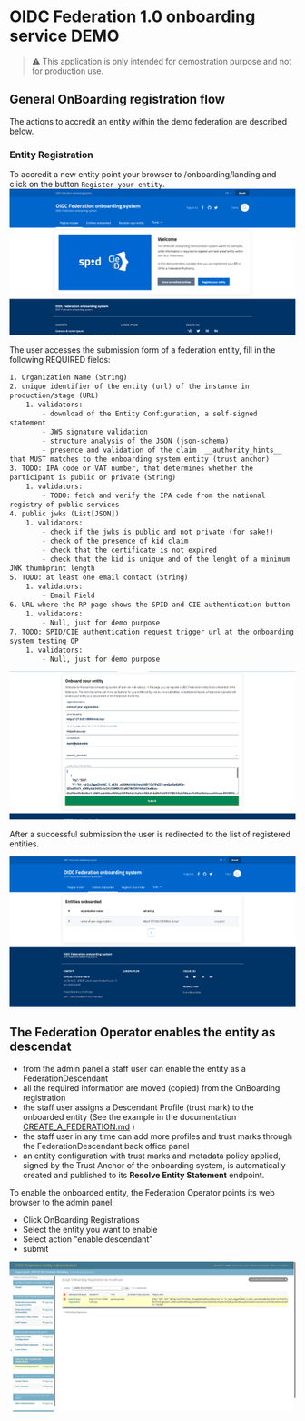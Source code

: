 # OIDC Federation 1.0 onboarding service DEMO

> ⚠️ This application is only intended for demostration purpose and not for production use.

## General OnBoarding registration flow

The actions to accredit an entity within the demo federation are described below.

### Entity Registration

To accredit a new entity point your browser to /onboarding/landing and click on the button `Register your entity`.
![Onboarding landing](../images/onboarding_landing.png)

The user accesses the submission form of a federation entity, fill in the following REQUIRED fields:

    1. Organization Name (String)
    2. unique identifier of the entity (url) of the instance in production/stage (URL)
        1. validators:
            - download of the Entity Configuration, a self-signed statement
            - JWS signature validation
            - structure analysis of the JSON (json-schema)
            - presence and validation of the claim  __authority_hints__ that MUST matches to the onboarding system entity (trust anchor)
    3. TODO: IPA code or VAT number, that determines whether the participant is public or private (String)
        1. validators:
            - TODO: fetch and verify the IPA code from the national registry of public services
    4. public jwks (List[JSON])
        1. validators:
            - check if the jwks is public and not private (for sake!)
            - check of the presence of kid claim
            - check that the certificate is not expired
            - check that the kid is unique and of the lenght of a minimum JWK thumbprint length
    5. TODO: at least one email contact (String)
        1. validators:
            - Email Field
    6. URL where the RP page shows the SPID and CIE authentication button
        1. validators:
            - Null, just for demo purpose
    7. TODO: SPID/CIE authentication request trigger url at the onboarding system testing OP
        1. validators:
            - Null, just for demo purpose

![Registration entity](../images/fillregistration.png)

After a successful submission the user is redirected to the list of registered entities.

![entity list](../images/listentity.png)

## The Federation Operator enables the entity as descendat

- from the admin panel a staff user can enable the entity as a FederationDescendant
- all the required information are moved (copied) from the OnBoarding registration 
- the staff user assigns a Descendant Profile (trust mark) to the onboarded entity (See the example in the documentation [CREATE_A_FEDERATION.md](../CREATE_A_FEDERATION.md) )
- the staff user in any time can add more profiles and trust marks through the FederationDescendant back office panel
- an entity configuration with trust marks and metadata policy applied, signed by the Trust Anchor of the onboarding system,
 is automatically created and published to its __Resolve Entity Statement__ endpoint.

To enable the onboarded entity, the Federation Operator points its web browser to the admin panel:

- Click OnBoarding Registrations
- Select the entity you want to enable 
- Select action "enable descendant"
- submit

![admin enable descendat](../images/enable_descendant.png)
